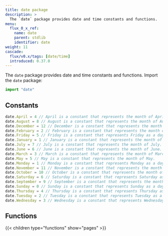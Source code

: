 ```yaml
---
title: date package
description: >
  The `date` package provides date and time constants and functions.
menu:
  flux_0_x_ref:
    name: date 
    parent: stdlib
    identifier: date
weight: 11
cascade:
  flux/v0.x/tags: [date/time]
  introduced: 0.37.0
---
```


<!------------------------------------------------------------------------------

IMPORTANT: This page was generated from comments in the Flux source code. Any
edits made directly to this page will be overwritten the next time the
documentation is generated. 

To make updates to this documentation, update the comments above the package
declaration in the Flux source code:

https://github.com/influxdata/flux/blob/master/stdlib/date/date.flux

Contributing to Flux: https://github.com/influxdata/flux#contributing
Fluxdoc syntax: https://github.com/influxdata/flux/blob/master/docs/fluxdoc.md

------------------------------------------------------------------------------->

The `date` package provides date and time constants and functions.
Import the `date` package:

```js
import "date"
```
## Constants

```js
date.April = 4 // April is a constant that represents the month of April.
date.August = 8 // August is a constant that represents the month of August.
date.December = 12 // December is a constant that represents the month of December.
date.February = 2 // February is a constant that represents the month of February.
date.Friday = 5 // Friday is a constant that represents Friday as a day of the week.
date.January = 1 // January is a constant that represents the month of January.
date.July = 7 // July is a constant that represents the month of July.
date.June = 6 // June is a constant that represents the month of June.
date.March = 3 // March is a constant that represents the month of March.
date.May = 5 // May is a constant that represents the month of May.
date.Monday = 1 // Monday is a constant that represents Monday as a day of the week.
date.November = 11 // November is a constant that represents the month of November.
date.October = 10 // October is a constant that represents the month of October.
date.Saturday = 6 // Saturday is a constant that represents Saturday as a day of the week.
date.September = 9 // September is a constant that represents the month of September.
date.Sunday = 0 // Sunday is a constant that represents Sunday as a day of the week
date.Thursday = 4 // Thursday is a constant that represents Thursday as a day of the week.
date.Tuesday = 2 // Tuesday is a constant that represents Tuesday as a day of the week.
date.Wednesday = 3 // Wednesday is a constant that represents Wednesday as a day of the week.
```
## Functions

{{< children type="functions" show="pages" >}}
